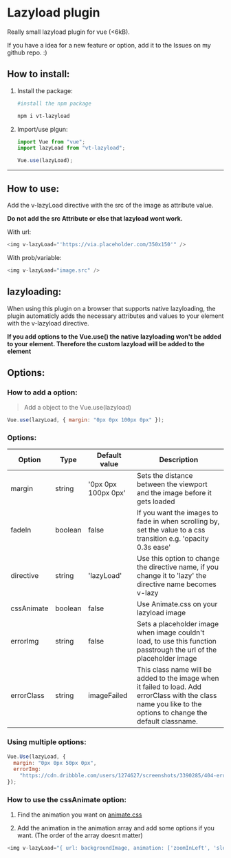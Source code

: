 # Lazyload plugin

Really small lazyload plugin for vue (<6kB).

If you have a idea for a new feature or option, add it to the Issues on my github repo. :)

## How to install:

1. Install the package:

   ```bash
   #install the npm package

   npm i vt-lazyload
   ```

2. Import/use plgun:

   ```javascript
   import Vue from "vue";
   import lazyLoad from "vt-lazyload";

   Vue.use(lazyLoad);
   ```

---

## How to use:

Add the v-lazyLoad directive with the src of the image as attribute value.

**Do not add the src Attribute or else that lazyload wont work.**

With url:

```javascript
<img v-lazyLoad="'https://via.placeholder.com/350x150'" />
```

With prob/variable:

```javascript
<img v-lazyLoad="image.src" />
```

## lazyloading:

When using this plugin on a browser that supports native lazyloading, the plugin automaticly adds the necessary attributes and values to your element with the v-lazyload directive.

**If you add options to the Vue.use() the native lazyloading won't be added to your element. Therefore the custom lazyload will be added to the element**

## Options:

### How to add a option:

> Add a object to the Vue.use(lazyload)

```javascript
Vue.use(lazyLoad, { margin: "0px 0px 100px 0px" });
```

### Options:

| Option     | Type    | Default value       | Description                                                                                                                                                    |
| ---------- | ------- | ------------------- | -------------------------------------------------------------------------------------------------------------------------------------------------------------- |
| margin     | string  | '0px 0px 100px 0px' | Sets the distance between the viewport and the image before it gets loaded                                                                                     |
| fadeIn     | boolean | false               | If you want the images to fade in when scrolling by, set the value to a css transition e.g. 'opacity 0.3s ease'                                                |
| directive  | string  | 'lazyLoad'          | Use this option to change the directive name, if you change it to 'lazy' the directive name becomes v-lazy                                                     |
| cssAnimate | boolean | false               | Use Animate.css on your lazyload image                                                                                                                         |
| errorImg   | string  | false               | Sets a placeholder image when image couldn't load, to use this function passtrough the url of the placeholder image                                            |
| errorClass | string  | imageFailed         | This class name will be added to the image when it failed to load. Add errorClass with the class name you like to the options to change the default classname. |

### Using multiple options:

```javascript
Vue.Use(lazyLoad, {
  margin: "0px 0px 50px 0px",
  errorImg:
    "https://cdn.dribbble.com/users/1274627/screenshots/3390285/404-error-sad-boat-800x600.jpg"
});
```

### How to use the cssAnimate option:

1. Find the animation you want on [animate.css](https://daneden.github.io/animate.css/)

2. Add the animation in the animation array and add some options if you want. (The order of the array doesnt matter)

```javascript
<img v-lazyLoad="{ url: backgroundImage, animation: ['zoomInLeft', 'slower'] }" />
```
